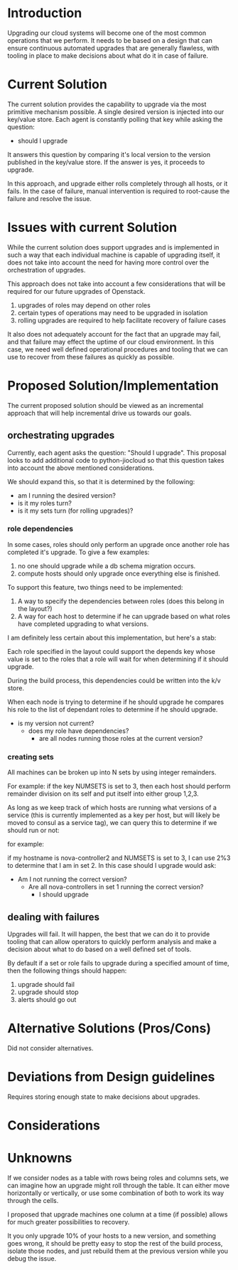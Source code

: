 # Introduction

Upgrading our cloud systems will become one of the most common operations that
we perform. It needs to be based on a design that can ensure continuous
automated upgrades that are generally flawless, with tooling in place to make
decisions about what do it in case of failure.

# Current Solution

The current solution provides the capability to upgrade via the most primitive
mechanism possible. A single desired version is injected into our key/value
store. Each agent is constantly polling that key while asking the question:

  - should I upgrade

It answers this question by comparing it's local version to the version published
in the key/value store. If the answer is yes, it proceeds to upgrade.

In this approach, and upgrade either rolls completely through all hosts, or it
fails. In the case of failure, manual intervention is required to root-cause
the failure and resolve the issue.

# Issues with current Solution

While the current solution does support upgrades and is implemented in such a
way that each individual machine is capable of upgrading itself, it does not
take into account the need for having more control over the orchestration of
upgrades.

This approach does not take into account a few considerations that will be required
for our future upgrades of Openstack.
1. upgrades of roles may depend on other roles
2. certain types of operations may need to be upgraded in isolation
3. rolling upgrades are required to help facilitate recovery of failure cases

It also does not adequately account for the fact that an upgrade may fail, and
that failure may effect the uptime of our cloud environment. In this case,
we need well defined operational procedures and tooling that we can use to
recover from these failures as quickly as possible.

# Proposed Solution/Implementation

The current proposed solution should be viewed as an incremental approach that
will help incremental drive us towards our goals.

## orchestrating upgrades

Currently, each agent asks the question: "Should I upgrade". This proposal
looks to add additional code to python-jiocloud so that this question
takes into account the above mentioned considerations.

We should expand this, so that it is determined by the following:

- am I running the desired version?
- is it my roles turn?
- is it my sets turn (for rolling upgrades)?

### role dependencies

In some cases, roles should only perform an upgrade once another role
has completed it's upgrade. To give a few examples:

1. no one should upgrade while a db schema migration occurs.
2. compute hosts should only upgrade once everything else is finished.

To support this feature, two things need to be implemented:

1. A way to specify the dependencies between roles (does this belong in the
  layout?)
2. A way for each host to determine if he can upgrade based on what roles have
   completed upgrading to what versions.

I am definitely less certain about this implementation, but here's a stab:

Each role specified in the layout could support the depends key whose value is set
to the roles that a role will wait for when determining if it should upgrade.

During the build process, this dependencies could be written into the k/v store.

When each node is trying to determine if he should upgrade he compares his role to
the list of dependant roles to determine if he should upgrade.

- is my version not current?
  - does my role have dependencies?
    - are all nodes running those roles at the current version?

### creating sets

All machines can be broken up into N sets by using integer remainders.

For example: if the key NUMSETS is set to 3, then each host should perform
remainder division on its self and put itself into either group 1,2,3.

As long as we keep track of which hosts are running what versions of a service
(this is currently implemented as a key per host, but will likely be moved to
consul as a service tag), we can query this to determine if we should run or not:

for example:

if my hostname is nova-controller2 and NUMSETS is set to 3, I can use 2%3
to determine that I am in set 2. In this case should I upgrade would ask:

- Am I not running the correct version?
  - Are all nova-controllers in set 1 running the correct version?
    - I should upgrade

## dealing with failures

Upgrades will fail. It will happen, the best that we can do it to provide
tooling that can allow operators to quickly perform analysis and make a
decision about what to do based on a well defined set of tools.

By default if a set or role fails to upgrade during a specified amount of time,
then the following things should happen:

1. upgrade should fail
2. upgrade should stop
3. alerts should go out

# Alternative Solutions (Pros/Cons)

Did not consider alternatives.

# Deviations from Design guidelines

Requires storing enough state to make decisions about upgrades.

# Considerations

# Unknowns

If we consider nodes as a table with rows being roles and columns sets, we can
imagine how an upgrade might roll through the table. It can either move horizontally
or vertically, or use some combination of both to work its way through the cells.

I proposed that upgrade machines one column at a time (if possible) allows for
much greater possibilities to recovery.

It you only upgrade 10% of your hosts to a new version, and something goes
wrong, it should be pretty easy to stop the rest of the build process,
isolate those nodes, and just rebuild them at the previous version while
you debug the issue.

